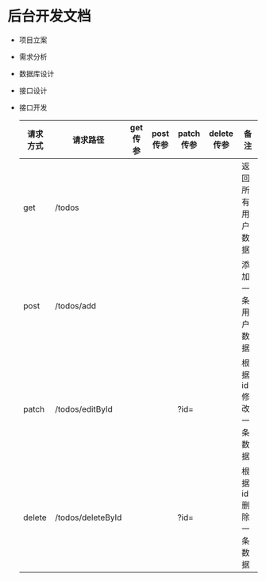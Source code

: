 # 后台开发文档

+ 项目立案

+ 需求分析

+ 数据库设计

+ 接口设计

+ 接口开发

  | 请求方式 | 请求路径          | get传参 | post传参 | patch传参 | delete传参 | 备注               |
  | -------- | ----------------- | ------- | -------- | --------- | ---------- | ------------------ |
  | get      | /todos            |         |          |           |            | 返回所有用户数据   |
  | post     | /todos/add        |         |          |           |            | 添加一条用户数据   |
  | patch    | /todos/editById   |         |          | ?id=      |            | 根据id修改一条数据 |
  | delete   | /todos/deleteById |         |          | ?id=      |            | 根据id删除一条数据 |

  



